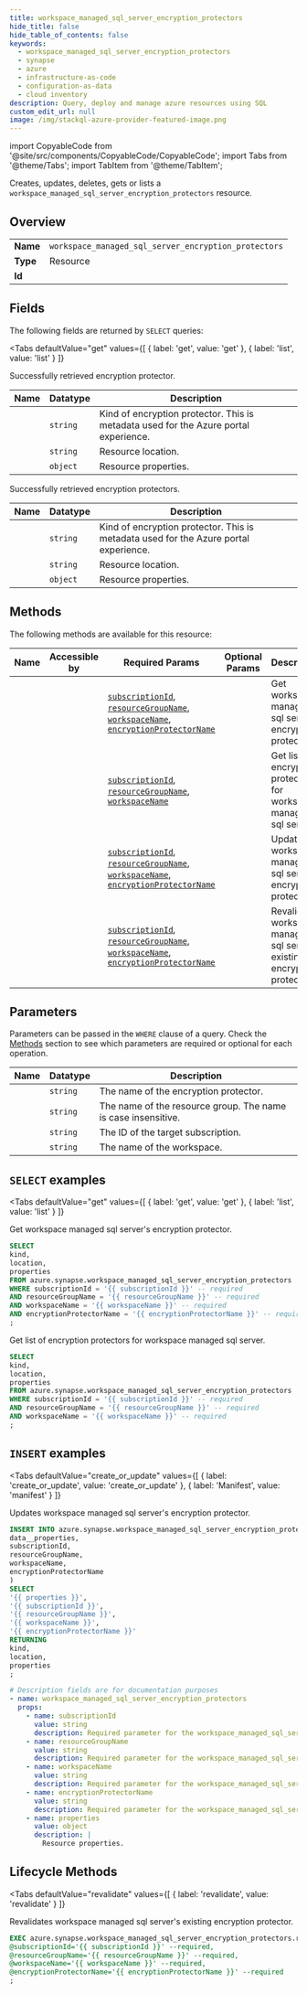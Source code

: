 ```yaml
--- 
title: workspace_managed_sql_server_encryption_protectors
hide_title: false
hide_table_of_contents: false
keywords:
  - workspace_managed_sql_server_encryption_protectors
  - synapse
  - azure
  - infrastructure-as-code
  - configuration-as-data
  - cloud inventory
description: Query, deploy and manage azure resources using SQL
custom_edit_url: null
image: /img/stackql-azure-provider-featured-image.png
---
```


import CopyableCode from '@site/src/components/CopyableCode/CopyableCode';
import Tabs from '@theme/Tabs';
import TabItem from '@theme/TabItem';

Creates, updates, deletes, gets or lists a <code>workspace_managed_sql_server_encryption_protectors</code> resource.

## Overview
<table><tbody>
<tr><td><b>Name</b></td><td><code>workspace_managed_sql_server_encryption_protectors</code></td></tr>
<tr><td><b>Type</b></td><td>Resource</td></tr>
<tr><td><b>Id</b></td><td><CopyableCode code="azure.synapse.workspace_managed_sql_server_encryption_protectors" /></td></tr>
</tbody></table>

## Fields

The following fields are returned by `SELECT` queries:

<Tabs
    defaultValue="get"
    values={[
        { label: 'get', value: 'get' },
        { label: 'list', value: 'list' }
    ]}
>
<TabItem value="get">

Successfully retrieved encryption protector.

<table>
<thead>
    <tr>
    <th>Name</th>
    <th>Datatype</th>
    <th>Description</th>
    </tr>
</thead>
<tbody>
<tr>
    <td><CopyableCode code="kind" /></td>
    <td><code>string</code></td>
    <td>Kind of encryption protector. This is metadata used for the Azure portal experience.</td>
</tr>
<tr>
    <td><CopyableCode code="location" /></td>
    <td><code>string</code></td>
    <td>Resource location.</td>
</tr>
<tr>
    <td><CopyableCode code="properties" /></td>
    <td><code>object</code></td>
    <td>Resource properties.</td>
</tr>
</tbody>
</table>
</TabItem>
<TabItem value="list">

Successfully retrieved encryption protectors.

<table>
<thead>
    <tr>
    <th>Name</th>
    <th>Datatype</th>
    <th>Description</th>
    </tr>
</thead>
<tbody>
<tr>
    <td><CopyableCode code="kind" /></td>
    <td><code>string</code></td>
    <td>Kind of encryption protector. This is metadata used for the Azure portal experience.</td>
</tr>
<tr>
    <td><CopyableCode code="location" /></td>
    <td><code>string</code></td>
    <td>Resource location.</td>
</tr>
<tr>
    <td><CopyableCode code="properties" /></td>
    <td><code>object</code></td>
    <td>Resource properties.</td>
</tr>
</tbody>
</table>
</TabItem>
</Tabs>

## Methods

The following methods are available for this resource:

<table>
<thead>
    <tr>
    <th>Name</th>
    <th>Accessible by</th>
    <th>Required Params</th>
    <th>Optional Params</th>
    <th>Description</th>
    </tr>
</thead>
<tbody>
<tr>
    <td><a href="#get"><CopyableCode code="get" /></a></td>
    <td><CopyableCode code="select" /></td>
    <td><a href="#parameter-subscriptionId"><code>subscriptionId</code></a>, <a href="#parameter-resourceGroupName"><code>resourceGroupName</code></a>, <a href="#parameter-workspaceName"><code>workspaceName</code></a>, <a href="#parameter-encryptionProtectorName"><code>encryptionProtectorName</code></a></td>
    <td></td>
    <td>Get workspace managed sql server's encryption protector.</td>
</tr>
<tr>
    <td><a href="#list"><CopyableCode code="list" /></a></td>
    <td><CopyableCode code="select" /></td>
    <td><a href="#parameter-subscriptionId"><code>subscriptionId</code></a>, <a href="#parameter-resourceGroupName"><code>resourceGroupName</code></a>, <a href="#parameter-workspaceName"><code>workspaceName</code></a></td>
    <td></td>
    <td>Get list of encryption protectors for workspace managed sql server.</td>
</tr>
<tr>
    <td><a href="#create_or_update"><CopyableCode code="create_or_update" /></a></td>
    <td><CopyableCode code="insert" /></td>
    <td><a href="#parameter-subscriptionId"><code>subscriptionId</code></a>, <a href="#parameter-resourceGroupName"><code>resourceGroupName</code></a>, <a href="#parameter-workspaceName"><code>workspaceName</code></a>, <a href="#parameter-encryptionProtectorName"><code>encryptionProtectorName</code></a></td>
    <td></td>
    <td>Updates workspace managed sql server's encryption protector.</td>
</tr>
<tr>
    <td><a href="#revalidate"><CopyableCode code="revalidate" /></a></td>
    <td><CopyableCode code="exec" /></td>
    <td><a href="#parameter-subscriptionId"><code>subscriptionId</code></a>, <a href="#parameter-resourceGroupName"><code>resourceGroupName</code></a>, <a href="#parameter-workspaceName"><code>workspaceName</code></a>, <a href="#parameter-encryptionProtectorName"><code>encryptionProtectorName</code></a></td>
    <td></td>
    <td>Revalidates workspace managed sql server's existing encryption protector.</td>
</tr>
</tbody>
</table>

## Parameters

Parameters can be passed in the `WHERE` clause of a query. Check the [Methods](#methods) section to see which parameters are required or optional for each operation.

<table>
<thead>
    <tr>
    <th>Name</th>
    <th>Datatype</th>
    <th>Description</th>
    </tr>
</thead>
<tbody>
<tr id="parameter-encryptionProtectorName">
    <td><CopyableCode code="encryptionProtectorName" /></td>
    <td><code>string</code></td>
    <td>The name of the encryption protector.</td>
</tr>
<tr id="parameter-resourceGroupName">
    <td><CopyableCode code="resourceGroupName" /></td>
    <td><code>string</code></td>
    <td>The name of the resource group. The name is case insensitive.</td>
</tr>
<tr id="parameter-subscriptionId">
    <td><CopyableCode code="subscriptionId" /></td>
    <td><code>string</code></td>
    <td>The ID of the target subscription.</td>
</tr>
<tr id="parameter-workspaceName">
    <td><CopyableCode code="workspaceName" /></td>
    <td><code>string</code></td>
    <td>The name of the workspace.</td>
</tr>
</tbody>
</table>

## `SELECT` examples

<Tabs
    defaultValue="get"
    values={[
        { label: 'get', value: 'get' },
        { label: 'list', value: 'list' }
    ]}
>
<TabItem value="get">

Get workspace managed sql server's encryption protector.

```sql
SELECT
kind,
location,
properties
FROM azure.synapse.workspace_managed_sql_server_encryption_protectors
WHERE subscriptionId = '{{ subscriptionId }}' -- required
AND resourceGroupName = '{{ resourceGroupName }}' -- required
AND workspaceName = '{{ workspaceName }}' -- required
AND encryptionProtectorName = '{{ encryptionProtectorName }}' -- required
;
```
</TabItem>
<TabItem value="list">

Get list of encryption protectors for workspace managed sql server.

```sql
SELECT
kind,
location,
properties
FROM azure.synapse.workspace_managed_sql_server_encryption_protectors
WHERE subscriptionId = '{{ subscriptionId }}' -- required
AND resourceGroupName = '{{ resourceGroupName }}' -- required
AND workspaceName = '{{ workspaceName }}' -- required
;
```
</TabItem>
</Tabs>


## `INSERT` examples

<Tabs
    defaultValue="create_or_update"
    values={[
        { label: 'create_or_update', value: 'create_or_update' },
        { label: 'Manifest', value: 'manifest' }
    ]}
>
<TabItem value="create_or_update">

Updates workspace managed sql server's encryption protector.

```sql
INSERT INTO azure.synapse.workspace_managed_sql_server_encryption_protectors (
data__properties,
subscriptionId,
resourceGroupName,
workspaceName,
encryptionProtectorName
)
SELECT 
'{{ properties }}',
'{{ subscriptionId }}',
'{{ resourceGroupName }}',
'{{ workspaceName }}',
'{{ encryptionProtectorName }}'
RETURNING
kind,
location,
properties
;
```
</TabItem>
<TabItem value="manifest">

```yaml
# Description fields are for documentation purposes
- name: workspace_managed_sql_server_encryption_protectors
  props:
    - name: subscriptionId
      value: string
      description: Required parameter for the workspace_managed_sql_server_encryption_protectors resource.
    - name: resourceGroupName
      value: string
      description: Required parameter for the workspace_managed_sql_server_encryption_protectors resource.
    - name: workspaceName
      value: string
      description: Required parameter for the workspace_managed_sql_server_encryption_protectors resource.
    - name: encryptionProtectorName
      value: string
      description: Required parameter for the workspace_managed_sql_server_encryption_protectors resource.
    - name: properties
      value: object
      description: |
        Resource properties.
```
</TabItem>
</Tabs>


## Lifecycle Methods

<Tabs
    defaultValue="revalidate"
    values={[
        { label: 'revalidate', value: 'revalidate' }
    ]}
>
<TabItem value="revalidate">

Revalidates workspace managed sql server's existing encryption protector.

```sql
EXEC azure.synapse.workspace_managed_sql_server_encryption_protectors.revalidate 
@subscriptionId='{{ subscriptionId }}' --required, 
@resourceGroupName='{{ resourceGroupName }}' --required, 
@workspaceName='{{ workspaceName }}' --required, 
@encryptionProtectorName='{{ encryptionProtectorName }}' --required
;
```
</TabItem>
</Tabs>
